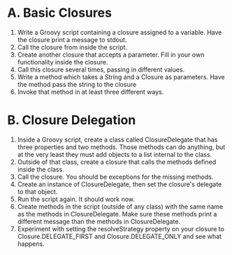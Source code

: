 # A. Basic Closures
1. Write a Groovy script containing a closure assigned to a variable. Have the closure print a message to stdout.
2. Call the closure from inside the script.
3. Create another closure that accepts a parameter. Fill in your own functionality inside the closure.
4. Call this closure several times, passing in different values.
5. Write a method which takes a String and a Closure as parameters. Have the method pass the string to the closure
6. Invoke that method in at least three different ways.

# B. Closure Delegation
1. Inside a Groovy script, create a class called ClosureDelegate that has three properties and two methods. Those methods can do anything, but at the very least they must add objects to a list internal to the class.
2. Outside of that class, create a closure that calls the methods defined inside the class.
3. Call the closure. You should be exceptions for the missing methods.
4. Create an instance of ClosureDelegate, then set the closure's delegate to that object.
5. Run the script again. It should work now.
6. Create methods in the script (outside of any class) with the same name as the methods in ClosureDelegate. Make sure these methods print a different message than the methods in ClosureDelegate.
7. Experiment with setting the resolveStrategy property on your closure to Closure.DELEGATE_FIRST and Closure.DELEGATE_ONLY and see what happens.
